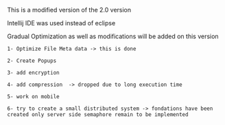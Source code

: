 This is a modified version of the 2.0 version

Intellij IDE was used instead of eclipse

Gradual Optimization as well as modifications will be added on this version

	1- Optimize File Meta data -> this is done
	
	2- Create Popups 
	
	3- add encryption 
	
	4- add compression  -> dropped due to long execution time
	
	5- work on mobile
	
	6- try to create a small distributed system -> fondations have been created only server side semaphore remain to be implemented